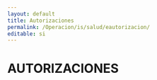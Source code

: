 ```yaml
---
layout: default
title: Autorizaciones
permalink: /Operacion/is/salud/eautorizacion/
editable: si
---
```


# AUTORIZACIONES

